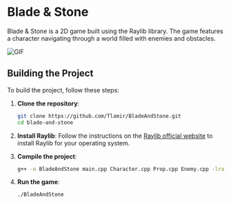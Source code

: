 # Blade & Stone

Blade & Stone is a 2D game built using the Raylib library. The game features a character navigating through a world filled with enemies and obstacles.


![GIF](https://i.giphy.com/media/v1.Y2lkPTc5MGI3NjExMWVzaDZpeDBqNTVpeDNiNG80ZHE2bjlwM2d3YzUxNDVva2RmeG0zNSZlcD12MV9pbnRlcm5hbF9naWZfYnlfaWQmY3Q9Zw/q6WNjXvhrbMb0RxMtJ/giphy-downsized-large.gif)

## Building the Project

To build the project, follow these steps:

1. **Clone the repository**:
    ```sh
    git clone https://github.com/Tlamir/BladeAndStone.git
    cd blade-and-stone
    ```

2. **Install Raylib**:
    Follow the instructions on the [Raylib official website](https://www.raylib.com/) to install Raylib for your operating system.

3. **Compile the project**:
    ```sh
    g++ -o BladeAndStone main.cpp Character.cpp Prop.cpp Enemy.cpp -lraylib -lGL -lm -lpthread -ldl -lrt -lX11
    ```

4. **Run the game**:
    ```sh
    ./BladeAndStone
    ```
